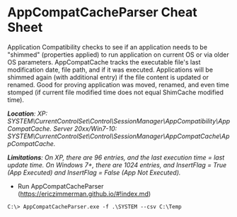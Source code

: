 # AppCompatCacheParser Cheat Sheet

Application Compatibility checks to see if an application needs to be "shimmed" (properties applied) to run application on current OS or via older OS parameters. AppCompatCache tracks the executable file's last modification date, file path, and if it was executed. Applications will be shimmed again (with additional entry) if the file content is updated or renamed. Good for proving application was moved, renamed, and even time stomped (if current file modified time does not equal ShimCache modified time).

***Location**: XP: SYSTEM\CurrentControlSet\Control\SessionManager\AppCompatibility\AppCompatCache. Server 20xx/Win7-10: SYSTEM\CurrentControlSet\Control\SessionManager\AppCompatCache\AppCompatCache.*

***Limitations**: On XP, there are 96 entries, and the last execution time = last update time. On Windows 7+, there are 1024 entries, and InsertFlag = True (App Executed) and InsertFlag = False (App Not Executed).*

- Run AppCompatCacheParser (https://ericzimmerman.github.io/#!index.md)

```
C:\> AppCompatCacheParser.exe -f .\SYSTEM --csv C:\Temp
```
